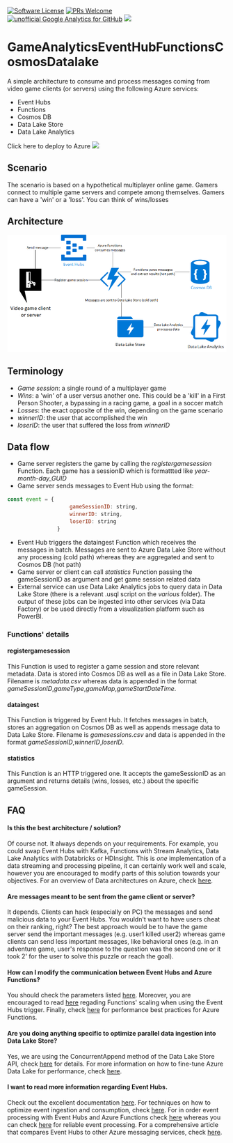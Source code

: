 [![Software License](https://img.shields.io/badge/license-MIT-brightgreen.svg?style=flat-square)](LICENSE)
[![PRs Welcome](https://img.shields.io/badge/PRs-welcome-brightgreen.svg?style=flat-square)](http://makeapullrequest.com)
[![unofficial Google Analytics for GitHub](https://gaforgithub.azurewebsites.net/api?repo=GameAnalyticsEventHubFunctionsCosmosDatalake)](https://github.com/dgkanatsios/gaforgithub)
![](https://img.shields.io/badge/status-alpha-orange.svg)

# GameAnalyticsEventHubFunctionsCosmosDatalake

A simple architecture to consume and process messages coming from video game clients (or servers) using the following Azure services:

- Event Hubs
- Functions
- Cosmos DB
- Data Lake Store
- Data Lake Analytics

Click here to deploy to Azure
<a href="https://portal.azure.com/#create/Microsoft.Template/uri/https%3A%2F%2Fraw.githubusercontent.com%2Fdgkanatsios%2FGameAnalyticsEventHubFunctionsCosmosDatalake%2Fmaster%2Fazuredeploy.json" target="_blank"><img src="http://azuredeploy.net/deploybutton.png"/></a>

## Scenario

The scenario is based on a hypothetical multiplayer online game. Gamers connect to multiple game servers and compete among themselves. Gamers can have a 'win' or a 'loss'. You can think of wins/losses

## Architecture

![Architecture](media/architecture.png)

## Terminology

- *Game session*: a single round of a multiplayer game
- *Wins*: a 'win' of a user versus another one. This could be a 'kill' in a First Person Shooter, a bypassing in a racing game, a goal in a soccer match
- *Losses*: the exact opposite of the win, depending on the game scenario
- *winnerID*: the user that accomplished the win
- *loserID*: the user that suffered the loss from *winnerID*

## Data flow

- Game server registers the game by calling the *registergamesession* Function. Each game has a sessionID which is formattted like *year-month-day_GUID*
- Game server sends messages to Event Hub using the format:
```javascript
const event = {
                    gameSessionID: string,
                    winnerID: string,    
                    loserID: string
                }
```
- Event Hub triggers the dataingest Function which receives the messages in batch. Messages are sent to Azure Data Lake Store without any processing (cold path) whereas they are aggregated and sent to Cosmos DB (hot path)
- Game server or client can call *statistics* Function passing the gameSessionID as argument and get game session related data
- External service can use Data Lake Analytics jobs to query data in Data Lake Store (there is a relevant .usql script on the *various* folder). The output of these jobs can be ingested into other services (via Data Factory) or be used directly from a visualization platform such as PowerBI.

### Functions' details

#### registergamesession

This Function is used to register a game session and store relevant metadata. Data is stored into Cosmos DB as well as a file in Data Lake Store. Filename is *metadata.csv* whereas data is appended in the format *gameSessionID*,*gameType*,*gameMap*,*gameStartDateTime*.

#### dataingest

This Function is triggered by Event Hub. It fetches messages in batch, stores an aggregation on Cosmos DB as well as appends message data to Data Lake Store. Filename is *gamesessions.csv* and data is appended in the format *gameSessionID*,*winnerID*,*loserID*.

#### statistics

This Function is an HTTP triggered one. It accepts the gameSessionID as an argument and returns details (wins, losses, etc.) about the specific gameSession.

## FAQ

#### Is this the best architecture / solution?
Of course not. It always depends on your requirements. For example, you could swap Event Hubs with Kafka, Functions with Stream Analytics, Data Lake Analytics with Databricks or HDInsight. This is *one* implementation of a data streaming and processing pipeline, it can certainly work well and scale, however you are encouraged to modify parts of this solution towards your objectives. For an overview of Data architectures on Azure, check [here](https://docs.microsoft.com/en-us/azure/architecture/data-guide/).

#### Are messages meant to be sent from the game client or server?
It depends. Clients can hack (especially on PC) the messages and send malicious data to your Event Hubs. You wouldn't want to have users cheat on their ranking, right? The best approach would be to have the game server send the important messages (e.g. user1 killed user2) whereas game clients can send less important messages, like behavioral ones (e.g. in an adventure game, user's response to the question was the second one or it took 2' for the user to solve this puzzle or reach the goal).

#### How can I modify the communication between Event Hubs and Azure Functions?
You should check the parameters listed [here](https://docs.microsoft.com/en-us/azure/azure-functions/functions-host-json#eventhub). Moreover, you are encouraged to read [here](https://docs.microsoft.com/en-us/azure/azure-functions/functions-bindings-event-hubs#trigger---scaling) regading Functions' scaling when using the Event Hubs trigger. Finally, check [here](https://docs.microsoft.com/en-us/azure/azure-functions/functions-best-practices) for performance best practices for Azure Functions.

#### Are you doing anything specific to optimize parallel data ingestion into Data Lake Store?
Yes, we are using the ConcurrentAppend method of the Data Lake Store API, check [here](https://docs.microsoft.com/en-us/dotnet/api/microsoft.azure.management.datalake.store.filesystemoperationsextensions.concurrentappendasync?view=azure-dotnet) for details. For more information on how to fine-tune Azure Data Lake for performance, check [here](https://docs.microsoft.com/en-us/azure/data-lake-store/data-lake-store-performance-tuning-guidance).

#### I want to read more information regarding Event Hubs.
Check out the excellent documentation [here](https://docs.microsoft.com/en-us/azure/event-hubs/event-hubs-features). For techniques on how to optimize event ingestion and consumption, check [here](https://blogs.msdn.microsoft.com/appserviceteam/2017/09/19/processing-100000-events-per-second-on-azure-functions/). For in order event processing with Event Hubs and Azure Functions check [here](https://medium.com/@jeffhollan/in-order-event-processing-with-azure-functions-bb661eb55428) whereas you can check [here](https://hackernoon.com/reliable-event-processing-in-azure-functions-37054dc2d0fc) for reliable event processing. For a comprehensive article that compares Event Hubs to other Azure messaging services, check [here](https://azure.microsoft.com/en-us/blog/events-data-points-and-messages-choosing-the-right-azure-messaging-service-for-your-data/).